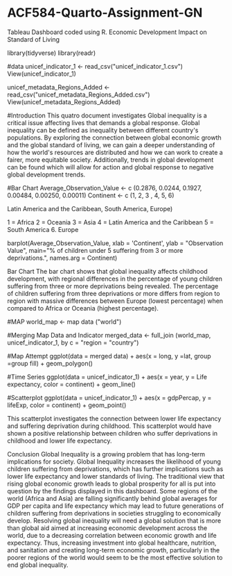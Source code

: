# ACF584-Quarto-Assignment-GN
Tableau Dashboard coded using R.
Economic Development Impact on Standard of Living

library(tidyverse)
library(readr)

#data
unicef_indicator_1 <- read_csv("unicef_indicator_1.csv")
View(unicef_indicator_1)

unicef_metadata_Regions_Added <- read_csv("unicef_metadata_Regions_Added.csv")
View(unicef_metadata_Regions_Added)

#Introduction
This quatro document investigates Global inequality is a critical issue affecting lives that demands a global response. Global inequality can be defined as inequality between different country's populations.
By exploring the connection between global economic growth and the global standard of living, we can gain a deeper understanding of how the world's resources are distributed and how we can work to create a fairer, more equitable society. Additionally, trends in global development can be found which will allow for action and global response to negative global development trends. 




#Bar Chart 
Average_Observation_Value <- c (0.2876, 0.0244, 0.1927, 0.00484, 0.00250, 0.00011)
Continent <- c (1, 2, 3 , 4, 5, 6) 

Latin America and the Caribbean, South America, Europe)

1 = Africa
2 = Oceania
3 = Asia
4 = Latin America and the Caribbean
5 = South America
6. Europe

barplot(Average_Observation_Value, xlab = 'Continent', ylab = "Observation Value", main="% of children under 5 suffering from 3 or more deprivations.", names.arg = Continent)


Bar Chart
The bar chart shows that global inequality affects childhood development, with regional differences in the percentage of young children suffering from three or more deprivations being revealed.
The percentage of children suffering from three deprivations or more differs from region to region with massive differences between Europe (lowest percentage) when compared to Africa or Oceania (highest percentage). 


#MAP
world_map <- map data ("world")

#Merging Map Data and Indicator
merged_data <- full_join (world_map, unicef_indicator_1, by c = "region = "country")

#Map Attempt
ggplot(data = merged data) +
aes(x = long, y =lat, group =group fill) +
geom_polygon()



#Time Series
ggplot(data = unicef_indicator_1) +
  aes(x = year, y = Life expectancy, color = continent) +
  geom_line()
  

#Scatterplot
ggplot(data = unicef_indicator_1) +
  aes(x = gdpPercap, y = lifeExp, color = continent) +
  geom_point()
  
 This scatterplot investigates the connection between lower life expectancy and suffering deprivation during childhood. 
This scatterplot would have shown a positive relationship between children who suffer deprivations in childhood and lower life expectancy. 
 
Conclusion
Global Inequality is a growing problem that has long-term implications for society. Global Inequality increases the likelihood of young children suffering from deprivations, which has further implications such as lower life expectancy and lower standards of living. 
The traditional view that rising global economic growth leads to global prosperity for all is put into question by the findings displayed in this dashboard. Some regions of the world (Africa and Asia) are falling significantly behind global averages for GDP per capita and life expectancy which may lead to future generations of children suffering from deprivations in societies struggling to economically develop. 
Resolving global inequality will need a global solution that is more than global aid aimed at increasing economic development across the world, due to a decreasing correlation between economic growth and life expectancy. Thus, increasing investment into global healthcare, nutrition, and sanitation and creating long-term economic growth, particularly in the poorer regions of the world would seem to be the most effective solution to end global inequality.
 
  

